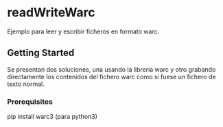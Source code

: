 # readWriteWarc
Ejemplo para leer y escribir ficheros en formato warc. 


## Getting Started

Se presentan dos soluciones, una usando la libreria warc y otro grabando directamente los contenidos del fichero warc como si fuese un fichero de texto normal.

### Prerequisites

pip install warc3 (para python3)
